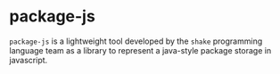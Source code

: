 # package-js
`package-js` is a lightweight tool developed by the `shake` programming language team as a library to represent a  java-style package storage in javascript.
